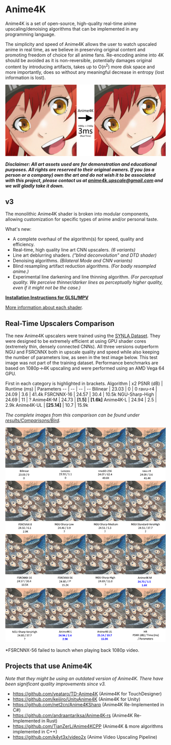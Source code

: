 # Anime4K

Anime4K is a set of open-source, high-quality real-time anime upscaling/denoising algorithms that can be implemented in any programming language.

The simplicity and speed of Anime4K allows the user to watch upscaled anime in real time, as we believe in preserving original content and promoting freedom of choice for all anime fans. Re-encoding anime into 4K should be avoided as it is non-reversible, potentially damages original content by introducing artifacts, takes up to O(n<sup>2</sup>) more disk space and more importantly, does so without any meaningful decrease in entropy (lost information is lost).


![Thumbnail Image](results/Main.png?raw=true)

***Disclaimer: All art assets used are for demonstration and educational purposes. All rights are reserved to their original owners. If you (as a person or a company) own the art and do not wish it to be associated with this project, please contact us at 	anime4k.upscale@gmail.com and we will gladly take it down.***


## v3
The monolithic Anime4K shader is broken into modular components, allowing customization for specific types of anime and/or personal taste.

What's new:
 - A complete overhaul of the algorithm(s) for speed, quality and efficiency.
 - Real-time, high quality line art CNN upscalers. *(6 variants)*
 - Line art deblurring shaders. *("blind deconvolution" and DTD shader)*
 - Denoising algorithms. *(Bilateral Mode and CNN variants)*
 - Blind resampling artifact reduction algorithms. *(For badly resampled anime.)*
 - Experimental line darkening and line thinning algorithm. *(For perceptual quality. We perceive thinner/darker lines as perceptually higher quality, even if it might not be the case.)*
 
**[Installation Instructions for GLSL/MPV](GLSL_Instructions.md)**  

[More information about each shader](https://github.com/bloc97/Anime4K/wiki).

## Real-Time Upscalers Comparison

The new Anime4K upscalers were trained using the [SYNLA Dataset](https://github.com/bloc97/SYNLA-Dataset). They were designed to be extremely efficient at using GPU shader cores (extremely thin, densely connected CNNs). All three versions outperform NGU and FSRCNNX both in upscale quality and speed while also keeping the number of parameters low, as seen in the test image below. This test image was not part of the training dataset. Performance benchmarks are based on 1080p->4K upscaling and were performed using an AMD Vega 64 GPU.

First in each category is highlighted in brackets.
Algorithm | x2 PSNR (dB) | Runtime (ms) | Parameters
-- | -- | -- | --
Bilinear | 23.03 | 0 | 0
ravu-r4 | 24.09 | 3.6 | 41.4k
FSRCNNX-16 | 24.57 | 30.4 | 10.5k
NGU-Sharp-High | 24.69 | 11 | ?
Anime4K-M | 24.73 | **[1.5]** | **[1.6k]**
Anime4K-L | 24.94 | 2.5 | 2.9k
Anime4K-UL | **[25.14]** | 10.7 | 15.9k

*The complete images from this comparison can be found under [results/Comparisons/Bird](results/Comparisons/Bird).*

![Comparison](results/Comparisons/Bird/Compare.png?raw=true)

\*FSRCNNX-56 failed to launch when playing back 1080p video.  

## Projects that use Anime4K
*Note that they might be using an outdated version of Anime4K. There have been significant quality improvements since v3.*
 - https://github.com/yeataro/TD-Anime4K (Anime4K for TouchDesigner)
 - https://github.com/keijiro/UnityAnime4K (Anime4K for Unity)
 - https://github.com/net2cn/Anime4KSharp (Anime4K Re-Implemented in C#)
 - https://github.com/andraantariksa/Anime4K-rs (Anime4K Re-Implemented in Rust)
 - https://github.com/TianZerL/Anime4KCPP (Anime4K & more algorithms implemented in C++)
 - https://github.com/k4yt3x/video2x (Anime Video Upscaling Pipeline)
